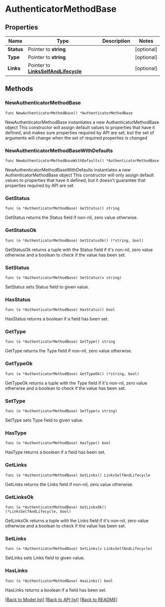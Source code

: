# AuthenticatorMethodBase

## Properties

Name | Type | Description | Notes
------------ | ------------- | ------------- | -------------
**Status** | Pointer to **string** |  | [optional] 
**Type** | Pointer to **string** |  | [optional] 
**Links** | Pointer to [**LinksSelfAndLifecycle**](LinksSelfAndLifecycle.md) |  | [optional] 

## Methods

### NewAuthenticatorMethodBase

`func NewAuthenticatorMethodBase() *AuthenticatorMethodBase`

NewAuthenticatorMethodBase instantiates a new AuthenticatorMethodBase object
This constructor will assign default values to properties that have it defined,
and makes sure properties required by API are set, but the set of arguments
will change when the set of required properties is changed

### NewAuthenticatorMethodBaseWithDefaults

`func NewAuthenticatorMethodBaseWithDefaults() *AuthenticatorMethodBase`

NewAuthenticatorMethodBaseWithDefaults instantiates a new AuthenticatorMethodBase object
This constructor will only assign default values to properties that have it defined,
but it doesn't guarantee that properties required by API are set

### GetStatus

`func (o *AuthenticatorMethodBase) GetStatus() string`

GetStatus returns the Status field if non-nil, zero value otherwise.

### GetStatusOk

`func (o *AuthenticatorMethodBase) GetStatusOk() (*string, bool)`

GetStatusOk returns a tuple with the Status field if it's non-nil, zero value otherwise
and a boolean to check if the value has been set.

### SetStatus

`func (o *AuthenticatorMethodBase) SetStatus(v string)`

SetStatus sets Status field to given value.

### HasStatus

`func (o *AuthenticatorMethodBase) HasStatus() bool`

HasStatus returns a boolean if a field has been set.

### GetType

`func (o *AuthenticatorMethodBase) GetType() string`

GetType returns the Type field if non-nil, zero value otherwise.

### GetTypeOk

`func (o *AuthenticatorMethodBase) GetTypeOk() (*string, bool)`

GetTypeOk returns a tuple with the Type field if it's non-nil, zero value otherwise
and a boolean to check if the value has been set.

### SetType

`func (o *AuthenticatorMethodBase) SetType(v string)`

SetType sets Type field to given value.

### HasType

`func (o *AuthenticatorMethodBase) HasType() bool`

HasType returns a boolean if a field has been set.

### GetLinks

`func (o *AuthenticatorMethodBase) GetLinks() LinksSelfAndLifecycle`

GetLinks returns the Links field if non-nil, zero value otherwise.

### GetLinksOk

`func (o *AuthenticatorMethodBase) GetLinksOk() (*LinksSelfAndLifecycle, bool)`

GetLinksOk returns a tuple with the Links field if it's non-nil, zero value otherwise
and a boolean to check if the value has been set.

### SetLinks

`func (o *AuthenticatorMethodBase) SetLinks(v LinksSelfAndLifecycle)`

SetLinks sets Links field to given value.

### HasLinks

`func (o *AuthenticatorMethodBase) HasLinks() bool`

HasLinks returns a boolean if a field has been set.


[[Back to Model list]](../README.md#documentation-for-models) [[Back to API list]](../README.md#documentation-for-api-endpoints) [[Back to README]](../README.md)



